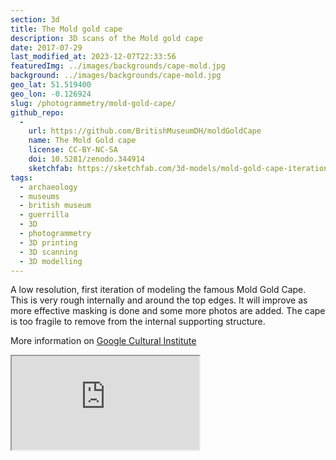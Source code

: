 ```yaml
---
section: 3d
title: The Mold gold cape
description: 3D scans of the Mold gold cape
date: 2017-07-29
last_modified_at: 2023-12-07T22:33:56
featuredImg: ../images/backgrounds/cape-mold.jpg
background: ../images/backgrounds/cape-mold.jpg
geo_lat: 51.519400
geo_lon: -0.126924
slug: /photogrammetry/mold-gold-cape/
github_repo:
  -
    url: https://github.com/BritishMuseumDH/moldGoldCape
    name: The Mold Gold cape
    license: CC-BY-NC-SA
    doi: 10.5281/zenodo.344914
    sketchfab: https://sketchfab.com/3d-models/mold-gold-cape-iteration-1-c17b850e209041c5aa9c409763106b09
tags:
  - archaeology
  - museums
  - british museum
  - guerrilla
  - 3D
  - photogrammetry
  - 3D printing
  - 3D scanning
  - 3D modelling
---
```

A low resolution, first iteration of modeling the famous Mold Gold Cape. This is very rough internally and around the top edges. It will improve as more effective masking is done and some more photos are added. The cape is too fragile to remove from the internal supporting structure.

More information on [Google Cultural Institute](http://bit.ly/27UrKcp)

<div class="ratio  ratio-1x1 mb-3">
    <iframe title="A 3D model of the Mold Gold cape" src="https://sketchfab.com/models/c17b850e209041c5aa9c409763106b09/embed"  allow="autoplay; fullscreen; vr" mozallowfullscreen="true" webkitallowfullscreen="true"></iframe>

</div>
